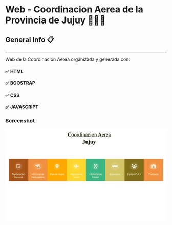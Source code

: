 # Web  -  Coordinacion Aerea de la Provincia de Jujuy 👨🏻‍💻


## General Info 📋
***
Web de la Coordinacion Aerea organizada y generada con: <br>
#### ✅ HTML

#### ✅ BOOSTRAP

#### ✅ CSS

#### ✅ JAVASCRIPT
### Screenshot
![Image text](preview.png)
